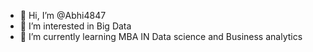 - 👋 Hi, I’m @Abhi4847
- 👀 I’m interested in Big Data 
- 🌱 I’m currently learning MBA IN Data science and  Business analytics


<!---
Abhi4847/Abhi4847 is a ✨ special ✨ repository because its `README.md` (this file) appears on your GitHub profile.
You can click the Preview link to take a look at your changes.
--->
